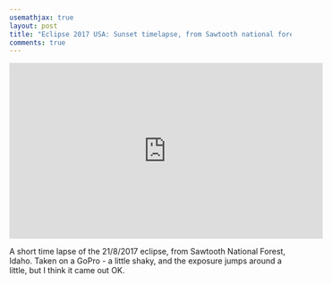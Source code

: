 ```yaml
---
usemathjax: true
layout: post
title: "Eclipse 2017 USA: Sunset timelapse, from Sawtooth national forest, Idaho"
comments: true
---
```


<iframe width="560" height="315" src="https://www.youtube.com/embed/keaoOTIq1jU" title="YouTube video player" frameborder="0" allow="accelerometer; autoplay; clipboard-write; encrypted-media; gyroscope; picture-in-picture" allowfullscreen></iframe>

A short time lapse of the 21/8/2017 eclipse, from Sawtooth National Forest, Idaho.
Taken on a GoPro - a little shaky, and the exposure jumps around a little, but I think it came out OK.
